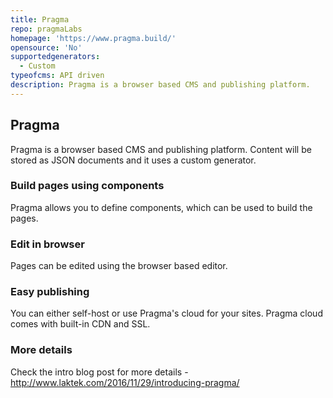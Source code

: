 ```yaml
---
title: Pragma
repo: pragmaLabs
homepage: 'https://www.pragma.build/'
opensource: 'No'
supportedgenerators:
  - Custom
typeofcms: API driven
description: Pragma is a browser based CMS and publishing platform.
---
```


## Pragma
Pragma is a browser based CMS and publishing platform. Content will be stored as JSON documents and it uses a custom generator.

### Build pages using components
Pragma allows you to define components, which can be used to build the pages.

### Edit in browser
Pages can be edited using the browser based editor.

### Easy publishing
You can either self-host or use Pragma's cloud for your sites. Pragma cloud comes with built-in CDN and SSL.

### More details

Check the intro blog post for more details - http://www.laktek.com/2016/11/29/introducing-pragma/
